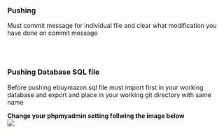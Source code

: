 <h3>Pushing</h3>
<p>Must commit message for individual file and clear what modification you have done on commit message</p>
<br />
<br />

<h3>Pushing Database SQL file</h3>
<p>Before pushing ebuymazon.sql
file must import first in your working database and export and place in your working git directory with same name </p>
<p><b>Change your phpmyadmin setting follwing the image below</b><br />
<img src="http://img.bangla-code.com/ebuymazon/multi_error_ignore.png">
</p>
